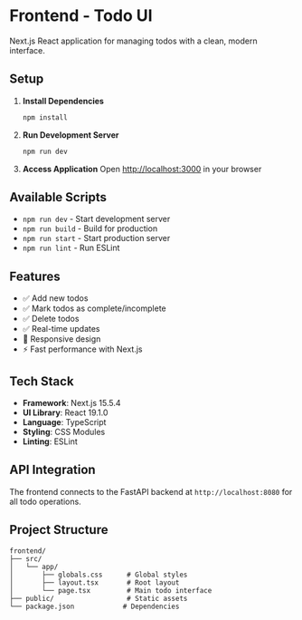 # Frontend - Todo UI

Next.js React application for managing todos with a clean, modern interface.

## Setup

1. **Install Dependencies**

    ```bash
    npm install
    ```

2. **Run Development Server**

    ```bash
    npm run dev
    ```

3. **Access Application**
   Open [http://localhost:3000](http://localhost:3000) in your browser

## Available Scripts

-   `npm run dev` - Start development server
-   `npm run build` - Build for production
-   `npm run start` - Start production server
-   `npm run lint` - Run ESLint

## Features

-   ✅ Add new todos
-   ✅ Mark todos as complete/incomplete
-   ✅ Delete todos
-   ✅ Real-time updates
-   📱 Responsive design
-   ⚡ Fast performance with Next.js

## Tech Stack

-   **Framework**: Next.js 15.5.4
-   **UI Library**: React 19.1.0
-   **Language**: TypeScript
-   **Styling**: CSS Modules
-   **Linting**: ESLint

## API Integration

The frontend connects to the FastAPI backend at `http://localhost:8080` for all todo operations.

## Project Structure

```
frontend/
├── src/
│   └── app/
│       ├── globals.css      # Global styles
│       ├── layout.tsx       # Root layout
│       └── page.tsx         # Main todo interface
├── public/                  # Static assets
└── package.json            # Dependencies
```
